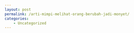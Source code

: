```yaml
---
layout: post
permalink: /arti-mimpi-melihat-orang-berubah-jadi-monyet/
categories:
    - Uncategorized
---
```


